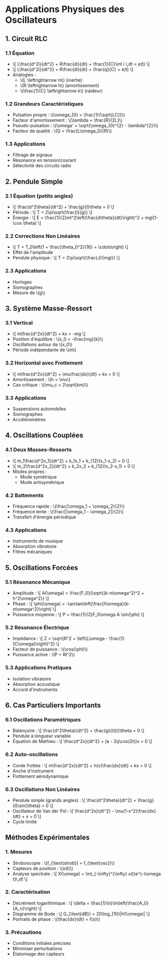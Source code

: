 # Applications Physiques des Oscillateurs

## 1. Circuit RLC

### 1.1 Équation
- \\[ L\\frac{d^2i}{dt^2} + R\\frac{di}{dt} + \\frac{1}{C}\\int i \\,dt = e(t) \\]
- \\[ L\\frac{d^2i}{dt^2} + R\\frac{di}{dt} + \\frac{q}{C} = e(t) \\]
- Analogies :
  * \\(L \\leftrightarrow m\\) (inertie)
  * \\(R \\leftrightarrow h\\) (amortissement)
  * \\(\\frac{1}{C} \\leftrightarrow k\\) (raideur)

### 1.2 Grandeurs Caractéristiques
- Pulsation propre : \\(\\omega_{0} = \\frac{1}{\\sqrt{LC}}\\)
- Facteur d'amortissement : \\(\\lambda = \\frac{R}{2L}\\)
- Pseudo-pulsation : \\(\\omega' = \\sqrt{\\omega_{0}^{2} - \\lambda^{2}}\\)
- Facteur de qualité : \\(Q = \\frac{L\\omega_0}{R}\\)

### 1.3 Applications
- Filtrage de signaux
- Résonance en tension/courant
- Sélectivité des circuits radio

## 2. Pendule Simple

### 2.1 Équation (petits angles)
- \\[ \\frac{d^2\\theta}{dt^2} + \\frac{g}{l}\\theta = 0 \\]
- Période : \\[ T = 2\\pi\\sqrt{\\frac{l}{g}} \\]
- Énergie : \\[ E = \\frac{1}{2}ml^2\\left(\\frac{d\\theta}{dt}\\right)^2 + mgl(1-\\cos \\theta) \\]

### 2.2 Corrections Non Linéaires
- \\[ T = T_0\\left(1 + \\frac{\\theta_0^2}{16} + \\cdots\\right) \\]
- Effet de l'amplitude
- Pendule physique : \\[ T = 2\\pi\\sqrt{\\frac{J}{mgl}} \\]

### 2.3 Applications
- Horloges
- Sismographes
- Mesure de \\(g\\)

## 3. Système Masse-Ressort

### 3.1 Vertical
- \\[ m\\frac{d^2x}{dt^2} + kx = -mg \\]
- Position d'équilibre : \\(x_0 = -\\frac{mg}{k}\\)
- Oscillations autour de \\(x_0\\)
- Période indépendante de \\(m\\)

### 3.2 Horizontal avec Frottement
- \\[ m\\frac{d^2x}{dt^2} + \\mu\\frac{dx}{dt} + kx = 0 \\]
- Amortissement : \\(h = \\mu\\)
- Cas critique : \\(\\mu_c = 2\\sqrt{km}\\)

### 3.3 Applications
- Suspensions automobiles
- Sismographes
- Accéléromètres

## 4. Oscillations Couplées

### 4.1 Deux Masses-Ressorts
- \\[ m_1\\frac{d^2x_1}{dt^2} + k_1x_1 + k_{12}(x_1-x_2) = 0 \\]
- \\[ m_2\\frac{d^2x_2}{dt^2} + k_2x_2 + k_{12}(x_2-x_1) = 0 \\]
- Modes propres :
  * Mode symétrique
  * Mode antisymétrique

### 4.2 Battements
- Fréquence rapide : \\(\\frac{\\omega_1 + \\omega_2}{2}\\)
- Fréquence lente : \\(\\frac{|\\omega_1 - \\omega_2|}{2}\\)
- Transfert d'énergie périodique

### 4.3 Applications
- Instruments de musique
- Absorption vibratoire
- Filtres mécaniques

## 5. Oscillations Forcées

### 5.1 Résonance Mécanique
- Amplitude : \\[ A(\\omega) = \\frac{F_0}{\\sqrt{(k-m\\omega^2)^2 + h^2\\omega^2}} \\]
- Phase : \\[ \\phi(\\omega) = -\\arctan\\left(\\frac{h\\omega}{k-m\\omega^2}\\right) \\]
- Puissance moyenne : \\[ P = \\frac{1}{2}F_0\\omega A \\sin(\\phi) \\]

### 5.2 Résonance Électrique
- Impédance : \\[ Z = \\sqrt{R^2 + \\left(L\\omega - \\frac{1}{C\\omega}\\right)^2} \\]
- Facteur de puissance : \\(\\cos(\\phi)\\)
- Puissance active : \\(P = RI^2\\)

### 5.3 Applications Pratiques
- Isolation vibratoire
- Absorption acoustique
- Accord d'instruments

## 6. Cas Particuliers Importants

### 6.1 Oscillations Paramétriques
- Balançoire : \\[ \\frac{d^2\\theta}{dt^2} + \\frac{g}{l(t)}\\theta = 0 \\]
- Pendule à longueur variable
- Équation de Mathieu : \\[ \\frac{d^2x}{dt^2} + (a - 2q\\cos(2t))x = 0 \\]

### 6.2 Auto-oscillations
- Corde frottée : \\[ m\\frac{d^2x}{dt^2} + h(v)\\frac{dx}{dt} + kx = 0 \\]
- Anche d'instrument
- Flottement aérodynamique

### 6.3 Oscillations Non Linéaires
- Pendule simple (grands angles) : \\[ \\frac{d^2\\theta}{dt^2} + \\frac{g}{l}\\sin(\\theta) = 0 \\]
- Oscillateur de Van der Pol : \\[ \\frac{d^2x}{dt^2} - \\mu(1-x^2)\\frac{dx}{dt} + x = 0 \\]
- Cycle limite

## Méthodes Expérimentales

### 1. Mesures
- Stroboscopie : \\(f_{\\text{strob}} = f_{\\text{osc}}\\)
- Capteurs de position : \\(x(t)\\)
- Analyse spectrale : \\[ X(\\omega) = \\int_{-\\infty}^{\\infty} x(t)e^{-i\\omega t}\\,dt \\]

### 2. Caractérisation
- Décrément logarithmique : \\[ \\delta = \\frac{1}{n}\\ln\\left(\\frac{A_0}{A_n}\\right) \\]
- Diagramme de Bode : \\[ G_{\\text{dB}} = 20\\log_{10}|H(\\omega)| \\]
- Portraits de phase : \\(\\frac{dx}{dt} = f(x)\\)

### 3. Précautions
- Conditions initiales précises
- Minimiser perturbations
- Étalonnage des capteurs 